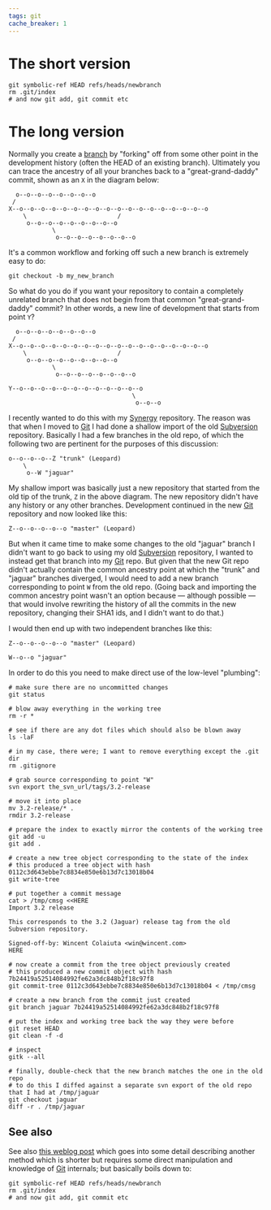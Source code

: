```yaml
---
tags: git
cache_breaker: 1
---
```


# The short version

    git symbolic-ref HEAD refs/heads/newbranch
    rm .git/index
    # and now git add, git commit etc

# The long version

Normally you create a [branch](/wiki/branch) by "forking" off from some other point in the development history (often the HEAD of an existing branch). Ultimately you can trace the ancestry of all your branches back to a "great-grand-daddy" commit, shown as an `X` in the diagram below:

      o--o--o--o--o--o--o--o
     /
    X--o--o--o--o--o--o--o--o--o--o--o--o--o--o--o--o--o--o
        \                         /
         o--o--o--o--o--o--o--o--o
                \
                 o--o--o--o--o--o--o--o

It's a common workflow and forking off such a new branch is extremely easy to do:

    git checkout -b my_new_branch

So what do you do if you want your repository to contain a completely unrelated branch that does not begin from that common "great-grand-daddy" commit? In other words, a new line of development that starts from point `Y`?

      o--o--o--o--o--o--o--o
     /
    X--o--o--o--o--o--o--o--o--o--o--o--o--o--o--o--o--o--o
        \                         /
         o--o--o--o--o--o--o--o--o
                \
                 o--o--o--o--o--o--o--o

    Y--o--o--o--o--o--o--o--o--o--o--o--o
                                      \
                                       o--o--o

I recently wanted to do this with my [Synergy](/wiki/Synergy) repository. The reason was that when I moved to [Git](/wiki/Git) I had done a shallow import of the old [Subversion](/wiki/Subversion) repository. Basically I had a few branches in the old repo, of which the following two are pertinent for the purposes of this discussion:

    o--o--o--o--Z "trunk" (Leopard)
        \
         o--W "jaguar"

My shallow import was basically just a new repository that started from the old tip of the trunk, `Z` in the above diagram. The new repository didn't have any history or any other branches. Development continued in the new [Git](/wiki/Git) repository and now looked like this:

    Z--o--o--o--o--o "master" (Leopard)

But when it came time to make some changes to the old "jaguar" branch I didn't want to go back to using my old [Subversion](/wiki/Subversion) repository, I wanted to instead get that branch into my [Git](/wiki/Git) repo. But given that the new Git repo didn't actually contain the common ancestry point at which the "trunk" and "jaguar" branches diverged, I would need to add a new branch corresponding to point `W` from the old repo. (Going back and importing the common ancestry point wasn't an option because — although possible — that would involve rewriting the history of all the commits in the new repository, changing their SHA1 ids, and I didn't want to do that.)

I would then end up with two independent branches like this:

    Z--o--o--o--o--o "master" (Leopard)

    W--o--o "jaguar"

In order to do this you need to make direct use of the low-level "plumbing":

    # make sure there are no uncommitted changes
    git status

    # blow away everything in the working tree
    rm -r *

    # see if there are any dot files which should also be blown away
    ls -laF

    # in my case, there were; I want to remove everything except the .git dir
    rm .gitignore

    # grab source corresponding to point "W"
    svn export the_svn_url/tags/3.2-release

    # move it into place
    mv 3.2-release/* .
    rmdir 3.2-release

    # prepare the index to exactly mirror the contents of the working tree
    git add -u
    git add .

    # create a new tree object corresponding to the state of the index
    # this produced a tree object with hash 0112c3d643ebbe7c8834e850e6b13d7c13018b04
    git write-tree

    # put together a commit message
    cat > /tmp/cmsg <<HERE
    Import 3.2 release

    This corresponds to the 3.2 (Jaguar) release tag from the old
    Subversion repository.

    Signed-off-by: Wincent Colaiuta <win@wincent.com>
    HERE

    # now create a commit from the tree object previously created
    # this produced a new commit object with hash 7b24419a52514084992fe62a3dc848b2f18c97f8
    git commit-tree 0112c3d643ebbe7c8834e850e6b13d7c13018b04 < /tmp/cmsg

    # create a new branch from the commit just created
    git branch jaguar 7b24419a52514084992fe62a3dc848b2f18c97f8

    # put the index and working tree back the way they were before
    git reset HEAD
    git clean -f -d

    # inspect
    gitk --all

    # finally, double-check that the new branch matches the one in the old repo
    # to do this I diffed against a separate svn export of the old repo that I had at /tmp/jaguar
    git checkout jaguar
    diff -r . /tmp/jaguar

## See also

See also [this weblog post](http://madduck.net/blog/2007.07.11:creating-a-git-branch-without-ancestry/) which goes into some detail describing another method which is shorter but requires some direct manipulation and knowledge of [Git](/wiki/Git) internals; but basically boils down to:

    git symbolic-ref HEAD refs/heads/newbranch
    rm .git/index
    # and now git add, git commit etc

